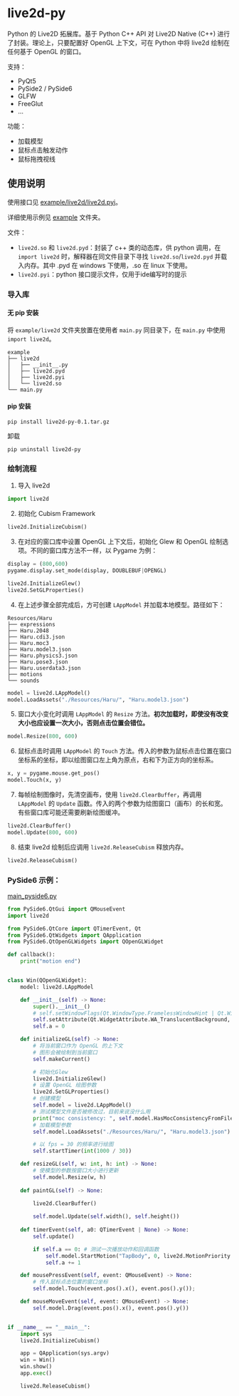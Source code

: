 # live2d-py

Python 的 Live2D 拓展库。基于 Python C++ API 对 Live2D Native (C++) 进行了封装。理论上，只要配置好 OpenGL 上下文，可在 Python 中将 live2d 绘制在任何基于 OpenGL 的窗口。

支持：
* PyQt5
* PySide2 / PySide6
* GLFW
* FreeGlut
* ...

功能：
* 加载模型
* 鼠标点击触发动作
* 鼠标拖拽视线

## 使用说明
使用接口见 [example/live2d/live2d.pyi](./example/live2d/live2d.pyi)。

详细使用示例见 [example](./example/) 文件夹。

文件：
* `live2d.so` 和 `live2d.pyd`：封装了 c++ 类的动态库，供 python 调用，在 `import live2d` 时，解释器在同文件目录下寻找 `live2d.so`/`live2d.pyd` 并载入内存。其中 .pyd 在 windows 下使用，.so 在 linux 下使用。
* `live2d.pyi`：python 接口提示文件，仅用于ide编写时的提示

### 导入库

#### 无 pip 安装

将 `example/live2d` 文件夹放置在使用者 `main.py` 同目录下，在 `main.py` 中使用 `import live2d`。 

```
example
├── live2d
│   ├── __init__.py
│   ├── live2d.pyd
│   ├── live2d.pyi
│   └── live2d.so
└── main.py
```

#### pip 安装

```
pip install live2d-py-0.1.tar.gz
```

卸载
```
pip uninstall live2d-py
```

### 绘制流程
1. 导入 live2d
```python
import live2d
```

2. 初始化 Cubism Framework
```python
live2d.InitializeCubism()
```

3. 在对应的窗口库中设置 OpenGL 上下文后，初始化 Glew 和 OpenGL 绘制选项。不同的窗口库方法不一样，以 Pygame 为例：
```python
display = (800,600)
pygame.display.set_mode(display, DOUBLEBUF|OPENGL)

live2d.InitializeGlew()
live2d.SetGLProperties()
```

4. 在上述步骤全部完成后，方可创建 `LAppModel` 并加载本地模型。路径如下：
```
Resources/Haru
├── expressions
├── Haru.2048
├── Haru.cdi3.json
├── Haru.moc3
├── Haru.model3.json
├── Haru.physics3.json
├── Haru.pose3.json
├── Haru.userdata3.json
├── motions
└── sounds
```

```python
model = live2d.LAppModel()
model.LoadAssets("./Resources/Haru/", "Haru.model3.json")
```

5. 窗口大小变化时调用 `LAppModel` 的 `Resize` 方法。**初次加载时，即使没有改变大小也应设置一次大小，否则点击位置会错位。**
```python
model.Resize(800, 600)
```

6. 鼠标点击时调用 `LAppModel` 的 `Touch` 方法。传入的参数为鼠标点击位置在窗口坐标系的坐标，即以绘图窗口左上角为原点，右和下为正方向的坐标系。
```python
x, y = pygame.mouse.get_pos()
model.Touch(x, y)
```

7. 每帧绘制图像时，先清空画布，使用 `live2d.ClearBuffer`，再调用 `LAppModel` 的 `Update` 函数。传入的两个参数为绘图窗口（画布）的长和宽。有些窗口库可能还需要刷新绘图缓冲。
```python
live2d.ClearBuffer()
model.Update(800, 600)
```

8. 结束 live2d 绘制后应调用 `live2d.ReleaseCubism` 释放内存。
```python
live2d.ReleaseCubism()
```

### PySide6 示例：

[main_pyside6.py](./example/main_pyside6.py)

```python
from PySide6.QtGui import QMouseEvent
import live2d

from PySide6.QtCore import QTimerEvent, Qt
from PySide6.QtWidgets import QApplication
from PySide6.QtOpenGLWidgets import QOpenGLWidget

def callback():
    print("motion end")


class Win(QOpenGLWidget):
    model: live2d.LAppModel

    def __init__(self) -> None:
        super().__init__()
        # self.setWindowFlags(Qt.WindowType.FramelessWindowHint | Qt.WindowType.Tool)
        self.setAttribute(Qt.WidgetAttribute.WA_TranslucentBackground, True)
        self.a = 0

    def initializeGL(self) -> None:
        # 将当前窗口作为 OpenGL 的上下文
        # 图形会被绘制到当前窗口
        self.makeCurrent()

        # 初始化Glew
        live2d.InitializeGlew()
        # 设置 OpenGL 绘图参数
        live2d.SetGLProperties()
        # 创建模型
        self.model = live2d.LAppModel()
        # 测试模型文件是否被修改过，目前来说没什么用
        print("moc consistency: ", self.model.HasMocConsistencyFromFile('./Resources/Hiyori/Hiyori.moc3'));
        # 加载模型参数
        self.model.LoadAssets("./Resources/Haru/", "Haru.model3.json")

        # 以 fps = 30 的频率进行绘图
        self.startTimer(int(1000 / 30))

    def resizeGL(self, w: int, h: int) -> None:
        # 使模型的参数按窗口大小进行更新
        self.model.Resize(w, h)
    
    def paintGL(self) -> None:
        
        live2d.ClearBuffer()

        self.model.Update(self.width(), self.height())
    
    def timerEvent(self, a0: QTimerEvent | None) -> None:
        self.update() 

        if self.a == 0: # 测试一次播放动作和回调函数
            self.model.StartMotion("TapBody", 0, live2d.MotionPriority.FORCE.value, callback)
            self.a += 1

    def mousePressEvent(self, event: QMouseEvent) -> None:
        # 传入鼠标点击位置的窗口坐标
        self.model.Touch(event.pos().x(), event.pos().y());

    def mouseMoveEvent(self, event: QMouseEvent) -> None:
        self.model.Drag(event.pos().x(), event.pos().y())


if __name__ == "__main__":
    import sys
    live2d.InitializeCubism()

    app = QApplication(sys.argv)
    win = Win()
    win.show()
    app.exec()

    live2d.ReleaseCubism()
```
